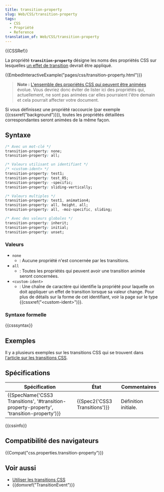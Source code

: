 ```yaml
---
title: transition-property
slug: Web/CSS/transition-property
tags:
  - CSS
  - Propriété
  - Reference
translation_of: Web/CSS/transition-property
---
```

{{CSSRef}}

La propriété **`transition-property`** désigne les noms des propriétés CSS sur lesquelles [un effet de transition](/fr/docs/Web/CSS/CSS_Transitions/Using_CSS_transitions) devrait être appliqué.

{{EmbedInteractiveExample("pages/css/transition-property.html")}}

> **Note :** [L'ensemble des propriétés CSS qui peuvent être animées](/fr/docs/Web/CSS/CSS_animated_properties) évolue. Vous devriez donc éviter de lister ici des propriétés qui, actuellement, ne sont pas animées car elles pourraient l'être demain et cela pourrait affecter votre document.

Si vous définissez une propriété raccourcie (par exemple {{cssxref("background")}}), toutes les propriétés détaillées correspondantes seront animées de la même façon.

## Syntaxe

```css
/* Avec un mot-clé */
transition-property: none;
transition-property: all;

/* Valeurs utilisant un identifiant */
/* <custom-ident> */
transition-property: test1;
transition-property: test_05;
transition-property: -specific;
transition-property: sliding-vertically;

/* Valeurs multiples */
transition-property: test1, animation4;
transition-property: all, height, all;
transition-property: all, -moz-specific, sliding;

/* Avec des valeurs globales */
transition-property: inherit;
transition-property: initial;
transition-property: unset;
```

### Valeurs

- `none`
  - : Aucune propriété n'est concernée par les transitions.
- `all`
  - : Toutes les propriétés qui peuvent avoir une transition animée seront concernées.
- `<custom-ident>`
  - : Une chaîne de caractère qui identifie la propriété pour laquelle on doit appliquer un effet de transition lorsque sa valeur change. Pour plus de détails sur la forme de cet identifiant, voir la page sur le type {{cssxref("&lt;custom-ident&gt;")}}.

### Syntaxe formelle

{{csssyntax}}

## Exemples

Il y a plusieurs exemples sur les transitions CSS qui se trouvent dans [l'article sur les transitions CSS](/fr/docs/Web/CSS/CSS_Transitions/Using_CSS_transitions).

## Spécifications

| Spécification                                                                                                        | État                                     | Commentaires         |
| -------------------------------------------------------------------------------------------------------------------- | ---------------------------------------- | -------------------- |
| {{SpecName('CSS3 Transitions', '#transition-property-property', 'transition-property')}} | {{Spec2('CSS3 Transitions')}} | Définition initiale. |

{{cssinfo}}

## Compatibilité des navigateurs

{{Compat("css.properties.transition-property")}}

## Voir aussi

- [Utiliser les transitions CSS](/fr/docs/Web/CSS/CSS_Transitions/Using_CSS_transitions)
- {{domxref("TransitionEvent")}}
